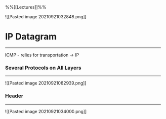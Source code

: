 %%[[Lectures]]%%

![[Pasted image 20210921032848.png]]
# IP Datagram
***
ICMP - relies for transportation -> IP
### Several Protocols on All Layers
***
![[Pasted image 20210921082939.png]]
### Header
***
![[Pasted image 20210921034000.png]]